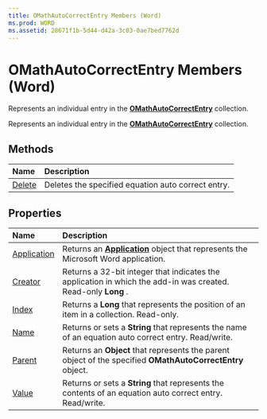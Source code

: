 ```yaml
---
title: OMathAutoCorrectEntry Members (Word)
ms.prod: WORD
ms.assetid: 28671f1b-5d44-d42a-3c03-0ae7bed7762d
---
```



# OMathAutoCorrectEntry Members (Word)
Represents an individual entry in the  **[OMathAutoCorrectEntry](omathautocorrectentry-object-word.md)** collection.

Represents an individual entry in the  **[OMathAutoCorrectEntry](omathautocorrectentry-object-word.md)** collection.


## Methods



|**Name**|**Description**|
|:-----|:-----|
|[Delete](omathautocorrectentry-delete-method-word.md)|Deletes the specified equation auto correct entry.|

## Properties



|**Name**|**Description**|
|:-----|:-----|
|[Application](omathautocorrectentry-application-property-word.md)|Returns an  **[Application](application-object-word.md)** object that represents the Microsoft Word application.|
|[Creator](omathautocorrectentry-creator-property-word.md)|Returns a 32-bit integer that indicates the application in which the add-in was created. Read-only  **Long** .|
|[Index](omathautocorrectentry-index-property-word.md)|Returns a  **Long** that represents the position of an item in a collection. Read-only.|
|[Name](omathautocorrectentry-name-property-word.md)|Returns or sets a  **String** that represents the name of an equation auto correct entry. Read/write.|
|[Parent](omathautocorrectentry-parent-property-word.md)|Returns an  **Object** that represents the parent object of the specified **OMathAutoCorrectEntry** object.|
|[Value](omathautocorrectentry-value-property-word.md)|Returns or sets a  **String** that represents the contents of an equation auto correct entry. Read/write.|

